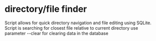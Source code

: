 # directory/file finder
Script allows for quick directory navigation and file editing using SQLite.
Script is searching for closest file relative to current directory
use parameter --clear for clearing data in the database
